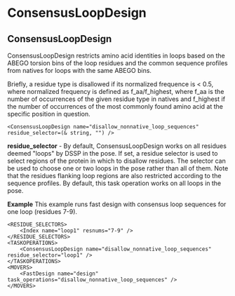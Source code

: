 # ConsensusLoopDesign
## ConsensusLoopDesign

ConsensusLoopDesign restricts amino acid identities in loops based on the ABEGO torsion bins of the loop residues and the common sequence profiles from natives for loops with the same ABEGO bins. 

Briefly, a residue type is disallowed if its normalized frequence is < 0.5, where normalized frequency is defined as f_aa/f_highest, where f_aa is the number of occurrences of the given residue type in natives and f_highest if the number of occurrences of the most commonly found amino acid at the specific position in question. 

    <ConsensusLoopDesign name="disallow_nonnative_loop_sequences" residue_selector=(& string, "") />

**residue_selector** - By default, ConsensusLoopDesign works on all residues deemed "loops" by DSSP in the pose. If set, a residue selector is used to select regions of the protein in which to disallow residues. The selector can be used to choose one or two loops in the pose rather than all of them. Note that the residues flanking loop regions are also restricted according to the sequence profiles. By default, this task operation works on all loops in the pose.


**Example**  This example runs fast design with consensus loop sequences for one loop (residues 7-9).

    <RESIDUE_SELECTORS>
        <Index name="loop1" resnums="7-9" />
    </RESIDUE_SELECTORS>
    <TASKOPERATIONS>
        <ConsensusLoopDesign name="disallow_nonnative_loop_sequences" residue_selector="loop1" />
    </TASKOPERATIONS>
    <MOVERS>
        <FastDesign name="design" task_operations="disallow_nonnative_loop_sequences" />
    </MOVERS>

